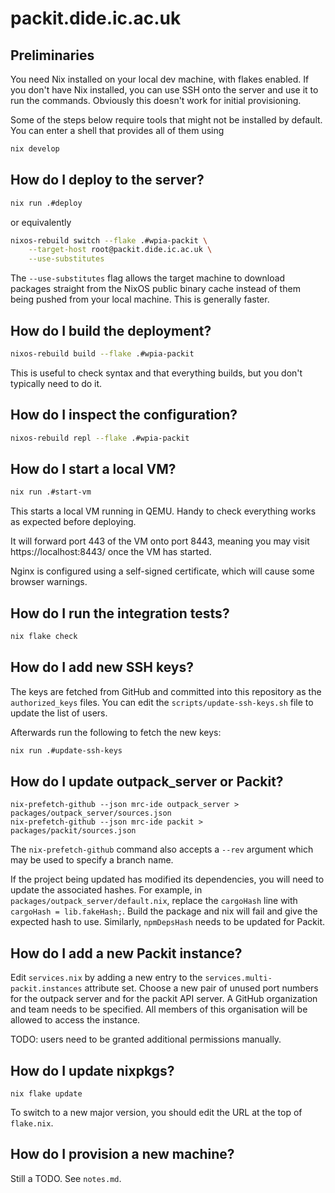 # packit.dide.ic.ac.uk

## Preliminaries

You need Nix installed on your local dev machine, with flakes enabled. If you
don't have Nix installed, you can use SSH onto the server and use it to run the
commands. Obviously this doesn't work for initial provisioning.

Some of the steps below require tools that might not be installed by default.
You can enter a shell that provides all of them using

```sh
nix develop
```

## How do I deploy to the server?

```sh
nix run .#deploy
```

or equivalently

```sh
nixos-rebuild switch --flake .#wpia-packit \
    --target-host root@packit.dide.ic.ac.uk \
    --use-substitutes
```

The `--use-substitutes` flag allows the target machine to download packages
straight from the NixOS public binary cache instead of them being pushed from
your local machine. This is generally faster.

## How do I build the deployment?

```sh
nixos-rebuild build --flake .#wpia-packit
```

This is useful to check syntax and that everything builds, but you don't
typically need to do it.

## How do I inspect the configuration? 

```sh
nixos-rebuild repl --flake .#wpia-packit
```

## How do I start a local VM?

```sh
nix run .#start-vm
```

This starts a local VM running in QEMU. Handy to check everything works as
expected before deploying.

It will forward port 443 of the VM onto port 8443, meaning you may visit
https://localhost:8443/ once the VM has started.

Nginx is configured using a self-signed certificate, which will cause some
browser warnings.

## How do I run the integration tests?

```sh
nix flake check
```

## How do I add new SSH keys?

The keys are fetched from GitHub and committed into this repository as the `authorized_keys` files.
You can edit the `scripts/update-ssh-keys.sh` file to update the list of users.

Afterwards run the following to fetch the new keys:
```sh
nix run .#update-ssh-keys
```

## How do I update outpack_server or Packit?

```
nix-prefetch-github --json mrc-ide outpack_server > packages/outpack_server/sources.json
nix-prefetch-github --json mrc-ide packit > packages/packit/sources.json
```

The `nix-prefetch-github` command also accepts a `--rev` argument which may be
used to specify a branch name.

If the project being updated has modified its dependencies, you will need to
update the associated hashes. For example, in
`packages/outpack_server/default.nix`, replace the `cargoHash` line with
`cargoHash = lib.fakeHash;`. Build the package and nix will fail and give the
expected hash to use. Similarly, `npmDepsHash` needs to be updated for Packit.

## How do I add a new Packit instance?

Edit `services.nix` by adding a new entry to the `services.multi-packit.instances`
attribute set. Choose a new pair of unused port numbers for the outpack server
and for the packit API server. A GitHub organization and team needs to be
specified. All members of this organisation will be allowed to access the
instance.

TODO: users need to be granted additional permissions manually.

## How do I update nixpkgs?

```
nix flake update
```

To switch to a new major version, you should edit the URL at the top of `flake.nix`.

## How do I provision a new machine?

Still a TODO. See `notes.md`.
